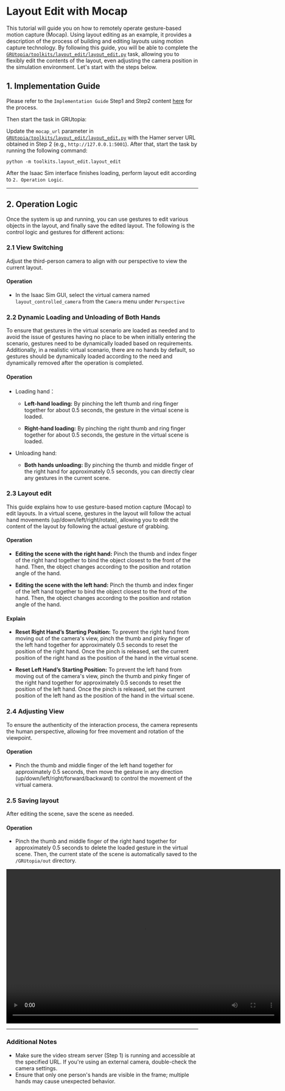 # Layout Edit with Mocap

This tutorial will guide you on how to remotely operate gesture-based motion capture (Mocap). Using layout editing as an example, it provides a description of the process of building and editing layouts using motion capture technology. By following this guide, you will be able to complete the [`GRUtopia/toolkits/layout_edit/layout_edit.py`](https://github.com/OpenRobotLab/GRUtopia/blob/main/toolkits/layout_edit/layout_edit.py) task, allowing you to flexibly edit the contents of the layout, even adjusting the camera position in the simulation environment. Let's start with the steps below.

## 1. Implementation Guide
Please refer to the `Implementation Guide` Step1 and Step2 content [here](teleoperating-with-mocap.md#implementation-guide) for the process.

Then start the task in GRUtopia:

Update the `mocap_url` parameter in [`GRUtopia/toolkits/layout_edit/layout_edit.py`](https://github.com/OpenRobotLab/GRUtopia/blob/main/grutopia/toolkits/layout_edit/layout_edit.py) with the Hamer server URL obtained in Step 2 (e.g., `http://127.0.0.1:5001`). After that, start the task by running the following command:

```
python -m toolkits.layout_edit.layout_edit
```

After the Isaac Sim interface finishes loading, perform layout edit according to `2. Operation Logic`.

---

## 2. Operation Logic

Once the system is up and running, you can use gestures to edit various objects in the layout, and finally save the edited layout. The following is the control logic and gestures for different actions:


### 2.1 View Switching

Adjust the third-person camera to align with our perspective to view the current layout.

#### Operation

- In the Isaac Sim GUI, select the virtual camera named `layout_controlled_camera` from the `Camera` menu under `Perspective`

### 2.2 Dynamic Loading and Unloading of Both Hands

To ensure that gestures in the virtual scenario are loaded as needed and to avoid the issue of gestures having no place to be when initially entering the scenario, gestures need to be dynamically loaded based on requirements. Additionally, in a realistic virtual scenario, there are no hands by default, so gestures should be dynamically loaded according to the need and dynamically removed after the operation is completed.
#### Operation
- Loading hand：

  - **Left-hand loading:** By pinching the left thumb and ring finger together for about 0.5 seconds, the gesture in the virtual scene is loaded.

  - **Right-hand loading:** By pinching the right thumb and ring finger together for about 0.5 seconds, the gesture in the virtual scene is loaded.

- Unloading hand:

    - **Both hands unloading:** By pinching the thumb and middle finger of the right hand for approximately 0.5 seconds, you can directly clear any gestures in the current scene.

### 2.3 Layout edit

This guide explains how to use gesture-based motion capture (Mocap) to edit layouts. In a virtual scene, gestures in the layout will follow the actual hand movements (up/down/left/right/rotate), allowing you to edit the content of the layout by following the actual gesture of grabbing.

#### Operation

  - **Editing the scene with the right hand:** Pinch the thumb and index finger of the right hand together to bind the object closest to the front of the hand. Then, the object changes according to the position and rotation angle of the hand.

  - **Editing the scene with the left hand:** Pinch the thumb and index finger of the left hand together to bind the object closest to the front of the hand. Then, the object changes according to the position and rotation angle of the hand.

#### Explain

  - **Reset Right Hand’s Starting Position:** To prevent the right hand from moving out of the camera's view, pinch the thumb and pinky finger of the left hand together for approximately 0.5 seconds to reset the position of the right hand. Once the pinch is released, set the current position of the right hand as the position of the hand in the virtual scene.

  - **Reset Left Hand’s Starting Position:** To prevent the left hand from moving out of the camera's view, pinch the thumb and pinky finger of the right hand together for approximately 0.5 seconds to reset the position of the left hand. Once the pinch is released, set the current position of the left hand as the position of the hand in the virtual scene.


### 2.4 Adjusting View

To ensure the authenticity of the interaction process, the camera represents the human perspective, allowing for free movement and rotation of the viewpoint.

#### Operation

- Pinch the thumb and middle finger of the left hand together for approximately 0.5 seconds, then move the gesture in any direction (up/down/left/right/forward/backward) to control the movement of the virtual camera.

### 2.5 Saving layout

After editing the scene, save the scene as needed.

#### Operation

- Pinch the thumb and middle finger of the right hand together for approximately 0.5 seconds to delete the loaded gesture in the virtual scene. Then, the current state of the scene is automatically saved to the `/GRUtopia/out` directory.

<video width="720" height="405" controls>
    <source src="../../_static/video/mocap_layout_edit.webm" type="video/webm">
</video>

---

### Additional Notes

- Make sure the video stream server (Step 1) is running and accessible at the specified URL. If you're using an external camera, double-check the camera settings.
- Ensure that only one person's hands are visible in the frame; multiple hands may cause unexpected behavior.
